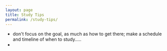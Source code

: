 ```yaml
---
layout: page
title: Study Tips
permalink: /study-tips/
---
```



- don't focus on the goal, as much as how to get there; make a schedule and timeline of when to study.....
- 


